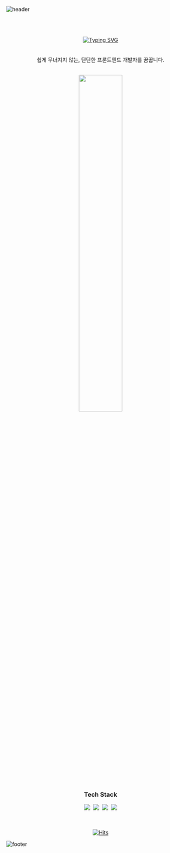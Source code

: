 ![header](https://capsule-render.vercel.app/api?type=waving&color=0:A4CA74,100:A4CA74&height=180&section=header&text=&fontSize=35&fontColor=ffffff&animation=fadeIn&fontAlignY=25&descAlignY=45&&descSize=18)

<div align="center">
	
<br><br><br>
[![Typing SVG](https://readme-typing-svg.herokuapp.com?font=Oleo+Script&color=A4CA74&size=35&center=true&vCenter=true&width=404&height=53&lines=%E3%80%80%E3%80%80Hi+there%2C+I'm+Charlie+Kim.+%E3%80%80%E3%80%80)](https://git.io/typing-svg)
<br><br><br>
쉽게 무너지지 않는, 단단한 프론트엔드 개발자를 꿈꿉니다.
</div>



<br>
<div align="center">
<!-- <a href="https://github.com/devpla/github-stats-transparent" display=inline-block>
	<img align="right" src="https://github-readme-stats-git-masterrstaa-rickstaa.vercel.app/api/top-langs/?username=d-charlie-kim&layout=compact&theme=calm" width=50% />
</a> -->
<a href="https://github.com/anuraghazra/github-readme-stats">
  <img src="https://github-readme-stats.vercel.app/api?username=d-charlie-kim&show_icons=true&theme=material-palenight&hide_border=true&bg_color=20232a&icon_color=E3E3E3A8&text_color=fff&title_color=A4CA74&count_private=true" width=48% />
</a>
</div>

<br>
<div align="center">
  <h3>Tech Stack</h3>
<div>
	<img src="https://img.shields.io/badge/HTML-E34F26?style=flat-square&logo=HTML5&logoColor=white"/>&nbsp
	<img src="https://img.shields.io/badge/CSS-1572B6?style=flat-square&logo=CSS3&logoColor=white"/>&nbsp
	<img src="https://img.shields.io/badge/JavaScript-F7DF1E?style=flat-square&logo=JavaScript&logoColor=black"/>&nbsp
<!--     <img src="https://img.shields.io/badge/React-61DAFB?style=flat-square&logo=React&logoColor=black"/>&nbsp -->

<img src="https://img.shields.io/badge/C/C++-FF9900?logo=cplusplus"/>
 </div>

<br><br>
[![Hits](https://hits.seeyoufarm.com/api/count/incr/badge.svg?url=https%3A%2F%2Fgithub.com%2Fd-charlie-kim&count_bg=%23A4CA74&title_bg=%23545454&icon=github.svg&icon_color=%23A4CA74&title=Views&edge_flat=false)](https://hits.seeyoufarm.com)
</div>


![footer](https://capsule-render.vercel.app/api?section=footer&type=waving&color=0:A4CA74,100:A4CA74&height=140)
</div>

